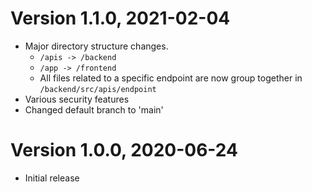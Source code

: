 # Version 1.1.0, 2021-02-04
- Major directory structure changes.
    * `/apis -> /backend`
    * `/app -> /frontend`
    * All files related to a specific endpoint are now group together in `/backend/src/apis/endpoint`
- Various security features
- Changed default branch to 'main'
    
# Version 1.0.0, 2020-06-24
- Initial release
